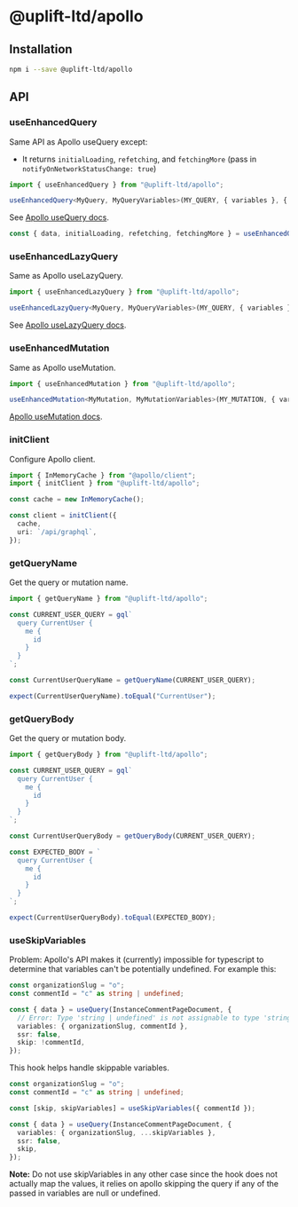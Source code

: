 # @uplift-ltd/apollo

## Installation

```sh
npm i --save @uplift-ltd/apollo
```

## API

### useEnhancedQuery

Same API as Apollo useQuery except:

- It returns `initialLoading`, `refetching`, and `fetchingMore` (pass in
  `notifyOnNetworkStatusChange: true`)

```ts
import { useEnhancedQuery } from "@uplift-ltd/apollo";

useEnhancedQuery<MyQuery, MyQueryVariables>(MY_QUERY, { variables }, { auth: false });
```

See [Apollo useQuery docs](https://www.apollographql.com/docs/react/api/react/hooks/#usequery).

```ts
const { data, initialLoading, refetching, fetchingMore } = useEnhancedQuery(MY_QUERY, { notifyOnNetworkStatusChange: true};
```

### useEnhancedLazyQuery

Same as Apollo useLazyQuery.

```ts
import { useEnhancedLazyQuery } from "@uplift-ltd/apollo";

useEnhancedLazyQuery<MyQuery, MyQueryVariables>(MY_QUERY, { variables });
```

See
[Apollo useLazyQuery docs](https://www.apollographql.com/docs/react/api/react/hooks/#uselazyquery).

### useEnhancedMutation

Same as Apollo useMutation.

```ts
import { useEnhancedMutation } from "@uplift-ltd/apollo";

useEnhancedMutation<MyMutation, MyMutationVariables>(MY_MUTATION, { variables }, { auth: false });
```

[Apollo useMutation docs](https://www.apollographql.com/docs/react/api/react/hooks/#usemutation).

### initClient

Configure Apollo client.

```ts
import { InMemoryCache } from "@apollo/client";
import { initClient } from "@uplift-ltd/apollo";

const cache = new InMemoryCache();

const client = initClient({
  cache,
  uri: `/api/graphql`,
});
```

### getQueryName

Get the query or mutation name.

```ts
import { getQueryName } from "@uplift-ltd/apollo";

const CURRENT_USER_QUERY = gql`
  query CurrentUser {
    me {
      id
    }
  }
`;

const CurrentUserQueryName = getQueryName(CURRENT_USER_QUERY);

expect(CurrentUserQueryName).toEqual("CurrentUser");
```

### getQueryBody

Get the query or mutation body.

```ts
import { getQueryBody } from "@uplift-ltd/apollo";

const CURRENT_USER_QUERY = gql`
  query CurrentUser {
    me {
      id
    }
  }
`;

const CurrentUserQueryBody = getQueryBody(CURRENT_USER_QUERY);

const EXPECTED_BODY = `
  query CurrentUser {
    me {
      id
    }
  }
`;

expect(CurrentUserQueryBody).toEqual(EXPECTED_BODY);
```

### useSkipVariables

Problem: Apollo's API makes it (currently) impossible for typescript to determine that variables
can't be potentially undefined. For example this:

```ts
const organizationSlug = "o";
const commentId = "c" as string | undefined;

const { data } = useQuery(InstanceCommentPageDocument, {
  // Error: Type 'string | undefined' is not assignable to type 'string'. Type 'undefined' is not assignable to type 'string'.ts(2322)
  variables: { organizationSlug, commentId },
  ssr: false,
  skip: !commentId,
});
```

This hook helps handle skippable variables.

```ts
const organizationSlug = "o";
const commentId = "c" as string | undefined;

const [skip, skipVariables] = useSkipVariables({ commentId });

const { data } = useQuery(InstanceCommentPageDocument, {
  variables: { organizationSlug, ...skipVariables },
  ssr: false,
  skip,
});
```

**Note:** Do not use skipVariables in any other case since the hook does not actually map the
values, it relies on apollo skipping the query if any of the passed in variables are null or
undefined.
